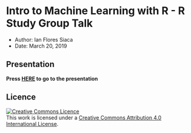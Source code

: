 # Intro to Machine Learning with R - R Study Group Talk

- Author: Ian Flores Siaca
- Date: March 20, 2019

## Presentation

**Press [HERE](https://ian-flores.github.io/intro_to_ml_with_r/presentation#1) to go to the presentation**

## Licence

<a rel="license" href="http://creativecommons.org/licenses/by/4.0/"><img alt="Creative Commons Licence" style="border-width:0" src="https://i.creativecommons.org/l/by/4.0/88x31.png" /></a><br />This work is licensed under a <a rel="license" href="http://creativecommons.org/licenses/by/4.0/">Creative Commons Attribution 4.0 International License</a>.
